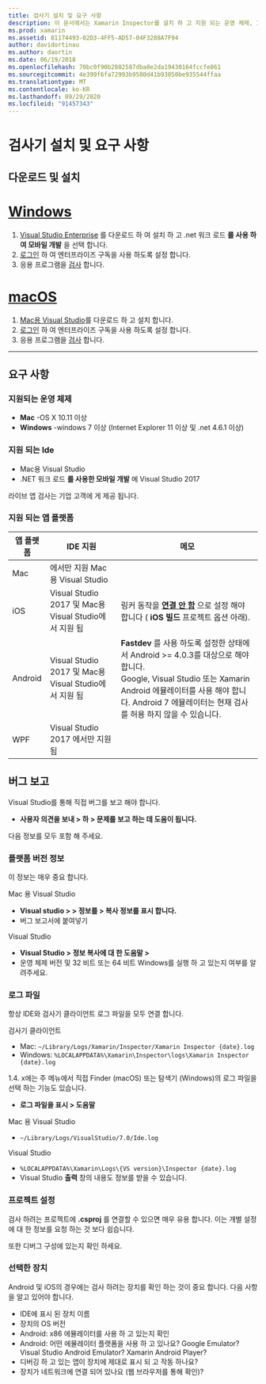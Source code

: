 ```yaml
---
title: 검사기 설치 및 요구 사항
description: 이 문서에서는 Xamarin Inspector를 설치 하 고 지원 되는 운영 체제, Ide 및 앱 플랫폼에 대해 설명 합니다.
ms.prod: xamarin
ms.assetid: 81174493-02D3-4FF5-AD57-04F3288A7F94
author: davidortinau
ms.author: daortin
ms.date: 06/19/2018
ms.openlocfilehash: 70bc0f90b2802587dba8e2da19430164fccfe861
ms.sourcegitcommit: 4e399f6fa72993b9580d41b93050be935544ffaa
ms.translationtype: MT
ms.contentlocale: ko-KR
ms.lasthandoff: 09/29/2020
ms.locfileid: "91457343"
---
```

# <a name="inspector-installation-and-requirements"></a>검사기 설치 및 요구 사항

## <a name="download-and-installation"></a>다운로드 및 설치

# <a name="windows"></a>[Windows](#tab/windows)

1. [Visual Studio Enterprise](https://visualstudio.microsoft.com/vs/) 를 다운로드 하 여 설치 하 고 .net 워크 로드 **를 사용 하 여 모바일 개발** 을 선택 합니다.
1. [로그인](/visualstudio/ide/signing-in-to-visual-studio) 하 여 엔터프라이즈 구독을 사용 하도록 설정 합니다.
1. 응용 프로그램을 [검사](~/tools/inspector/inspect.md) 합니다.

# <a name="macos"></a>[macOS](#tab/macos)

1. [Mac용 Visual Studio](https://visualstudio.microsoft.com/vs/mac/)를 다운로드 하 고 설치 합니다.
1. [로그인](/visualstudio/mac/activation) 하 여 엔터프라이즈 구독을 사용 하도록 설정 합니다.
1. 응용 프로그램을 [검사](~/tools/inspector/inspect.md) 합니다.

-----

## <a name="requirements"></a>요구 사항

### <a name="supported-operating-systems"></a>지원되는 운영 체제

- **Mac** -OS X 10.11 이상
- **Windows** -windows 7 이상 (Internet Explorer 11 이상 및 .net 4.6.1 이상)

### <a name="supported-ides"></a>지원 되는 Ide

- Mac용 Visual Studio
- .NET 워크 로드 **를 사용한 모바일 개발** 에 Visual Studio 2017

라이브 앱 검사는 기업 고객에 게 제공 됩니다.

<a name="supported-platforms"></a>

### <a name="supported-app-platforms"></a>지원 되는 앱 플랫폼

|앱 플랫폼|IDE 지원|메모|
|--- |--- |--- |
|Mac|에서만 지원 Mac용 Visual Studio|
|iOS|Visual Studio 2017 및 Mac용 Visual Studio에서 지원 됨| 링커 동작을 [**연결 안 함**](~/ios/deploy-test/linker.md) 으로 설정 해야 합니다 ( **iOS 빌드** 프로젝트 옵션 아래). |
|Android|Visual Studio 2017 및 Mac용 Visual Studio에서 지원 됨|**Fastdev** 를 사용 하도록 설정한 상태에서 Android >= 4.0.3를 대상으로 해야 합니다.<br />Google, Visual Studio 또는 Xamarin Android 에뮬레이터를 사용 해야 합니다. Android 7 에뮬레이터는 현재 검사를 허용 하지 않을 수 있습니다.|
|WPF|Visual Studio 2017 에서만 지원 됨|

<a name="reporting-bugs"></a>

## <a name="reporting-bugs"></a>버그 보고

Visual Studio를 통해 직접 버그를 보고 해야 합니다.

- **사용자 의견을 보내 > 하 > 문제를 보고 하는 데 도움이 됩니다.**

다음 정보를 모두 포함 해 주세요.

### <a name="platform-version-information"></a>플랫폼 버전 정보

이 정보는 매우 중요 합니다.

Mac 용 Visual Studio

- **Visual studio > > 정보를 > 복사 정보를 표시 합니다.**
- 버그 보고서에 붙여넣기

Visual Studio

- **Visual Studio > 정보 복사에 대 한 도움말 >**
- 운영 체제 버전 및 32 비트 또는 64 비트 Windows를 실행 하 고 있는지 여부를 알려주세요.

### <a name="log-files"></a>로그 파일

항상 IDE와 검사기 클라이언트 로그 파일을 모두 연결 합니다.

검사기 클라이언트

- Mac: `~/Library/Logs/Xamarin/Inspector/Xamarin Inspector {date}.log`
- Windows: `%LOCALAPPDATA%\Xamarin\Inspector\logs\Xamarin Inspector {date}.log`

1.4. x에는 주 메뉴에서 직접 Finder (macOS) 또는 탐색기 (Windows)의 로그 파일을 선택 하는 기능도 있습니다.

- **로그 파일을 표시 > 도움말**

Mac 용 Visual Studio

- `~/Library/Logs/VisualStudio/7.0/Ide.log`

Visual Studio

- `%LOCALAPPDATA%\Xamarin\Logs\{VS version}\Inspector {date}.log`
- Visual Studio **출력** 창의 내용도 정보를 받을 수 있습니다.

### <a name="project-settings"></a>프로젝트 설정

검사 하려는 프로젝트에 **.csproj** 를 연결할 수 있으면 매우 유용 합니다. 이는 개별 설정에 대 한 정보를 요청 하는 것 보다 쉽습니다.

또한 디버그 구성에 있는지 확인 하세요.

### <a name="selected-devices"></a>선택한 장치

Android 및 iOS의 경우에는 검사 하려는 장치를 확인 하는 것이 중요 합니다. 다음 사항을 알고 있어야 합니다.

- IDE에 표시 된 장치 이름
- 장치의 OS 버전
- Android: x86 에뮬레이터를 사용 하 고 있는지 확인
- Android: 어떤 에뮬레이터 플랫폼을 사용 하 고 있나요? Google Emulator? Visual Studio Android Emulator? Xamarin Android Player?
- 디버깅 하 고 있는 앱이 장치에 제대로 표시 되 고 작동 하나요?
- 장치가 네트워크에 연결 되어 있나요 (웹 브라우저를 통해 확인)?

[client-bugs]: https://github.com/Microsoft/workbooks/issues/new